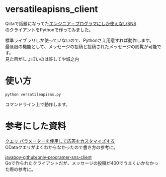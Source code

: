 # versatileapisns_client
Qiitaで話題になってた[エンジニア・プログラマにしか使えないSNS](https://qiita.com/HawkClaws/items/599d7666f55e79ef7f56)  
のクライアントをPythonで作ってみました。  

標準ライブラリしか使っていないので、Pythonさえ用意すれば動作します。  
最低限の機能として、メッセージの投稿と投稿されたメッセージの閲覧が可能です。  
見た目がしょぼいのは許してや城之内

# 使い方
```
python versatileapisns.py
```
コマンドライン上で動作します。

# 参考にした資料
[クエリ パラメーターを使用して応答をカスタマイズする](https://docs.microsoft.com/ja-jp/graph/query-parameters)  
ODataクエリがよくわからなかったので書き方の参考に。

[javaboy-github/only-programer-sns-client](https://github.com/javaboy-github/only-programer-sns-client)  
Goで作られたクライアントだが、メッセージの投稿が400でうまくいかなかった際の参考に。